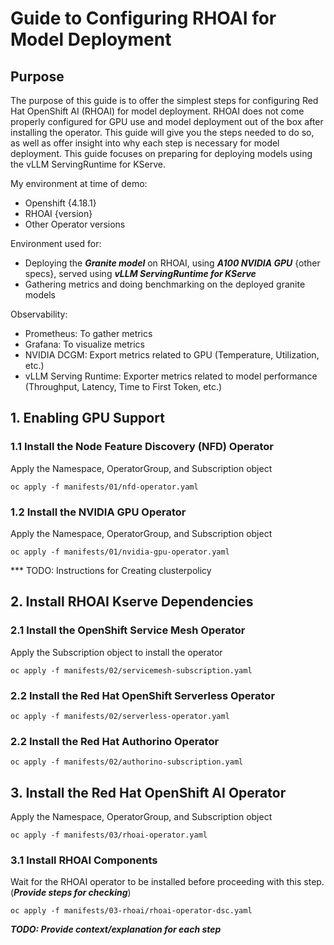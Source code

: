 # Guide to Configuring RHOAI for Model Deployment

## Purpose

The purpose of this guide is to offer the simplest steps for configuring Red Hat OpenShift AI (RHOAI) for model deployment.
RHOAI does not come properly configured for GPU use and model deployment out of the box after installing the operator.
This guide will give you the steps needed to do so, as well as offer insight into why each step is necessary for model deployment. This guide focuses on preparing for deploying models using the vLLM ServingRuntime for KServe.

My environment at time of demo:
- Openshift {4.18.1}
- RHOAI {version}
- Other Operator versions


Environment used for:
- Deploying the ***Granite model*** on RHOAI, using ***A100 NVIDIA GPU*** {other specs}, served using ***vLLM ServingRuntime for KServe***
- Gathering metrics and doing benchmarking on the deployed granite models 

Observability:
- Prometheus: To gather metrics 
- Grafana: To visualize metrics
- NVIDIA DCGM: Export metrics related to GPU (Temperature, Utilization, etc.)
- vLLM Serving Runtime: Exporter metrics related to model performance (Throughput, Latency, Time to First Token, etc.)

## 1. Enabling GPU Support

### 1.1 Install the Node Feature Discovery (NFD) Operator 

Apply the Namespace, OperatorGroup, and Subscription object

`oc apply -f manifests/01/nfd-operator.yaml`


### 1.2 Install the NVIDIA GPU Operator 

Apply the Namespace, OperatorGroup, and Subscription object

`oc apply -f manifests/01/nvidia-gpu-operator.yaml`


*** TODO: Instructions for Creating clusterpolicy 

## 2. Install RHOAI Kserve Dependencies

### 2.1 Install the OpenShift Service Mesh Operator

Apply the Subscription object to install the operator

`oc apply -f manifests/02/servicemesh-subscription.yaml`

### 2.2 Install the Red Hat OpenShift Serverless Operator

`oc apply -f manifests/02/serverless-operator.yaml`

### 2.2 Install the Red Hat Authorino Operator

`oc apply -f manifests/02/authorino-subscription.yaml`

## 3. Install the Red Hat OpenShift AI Operator

Apply the Namespace, OperatorGroup, and Subscription object

`oc apply -f manifests/03/rhoai-operator.yaml`


### 3.1 Install RHOAI Components

Wait for the RHOAI operator to be installed before proceeding with this step. (***Provide steps for checking***)

`oc apply -f manifests/03-rhoai/rhoai-operator-dsc.yaml`


***TODO: Provide context/explanation for each step***
